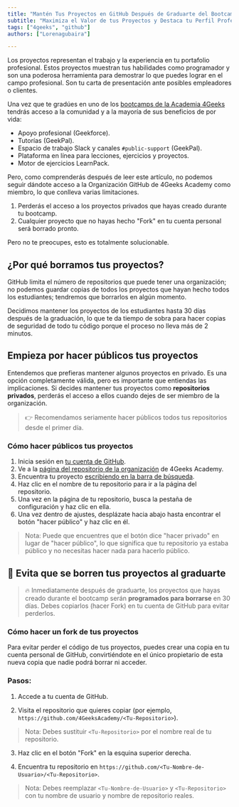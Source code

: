 ```yaml
---
title: "Mantén Tus Proyectos en GitHub Después de Graduarte del Bootcamp"
subtitle: "Maximiza el Valor de tus Proyectos y Destaca tu Perfil Profesional a Través de GitHub Después de graduarte del Bootcamp de 4Geeks Academy"
tags: ["4geeks", "github"]
authors: ["Lorenagubaira"]

---
```


Los proyectos representan el trabajo y la experiencia en tu portafolio profesional. Estos proyectos muestran tus habilidades como programador y son una poderosa herramienta para demostrar lo que puedes lograr en el campo profesional. Son tu carta de presentación ante posibles empleadores o clientes.

Una vez que te gradúes en uno de los [bootcamps de la Academia 4Geeks](https://4geeksacademy.com/es/inicio?lang=es) tendrás acceso a la comunidad y a la mayoría de sus beneficios de por vida:

- Apoyo profesional (Geekforce).
- Tutorías (GeekPal).
- Espacio de trabajo Slack y canales `#public-support` (GeekPal).
- Plataforma en línea para lecciones, ejercicios y proyectos.
- Motor de ejercicios LearnPack.

Pero, como comprenderás después de leer este artículo, no podemos seguir dándote acceso a la Organización GitHub de 4Geeks Academy como miembro, lo que conlleva varias limitaciones.

1. Perderás el acceso a los proyectos privados que hayas creado durante tu bootcamp.
2. Cualquier proyecto que no hayas hecho "Fork" en tu cuenta personal será borrado pronto.

Pero no te preocupes, esto es totalmente solucionable.

## ¿Por qué borramos tus proyectos?

GitHub limita el número de repositorios que puede tener una organización; no podemos guardar copias de todos los proyectos que hayan hecho todos los estudiantes; tendremos que borrarlos en algún momento. 

Decidimos mantener los proyectos de los estudiantes hasta 30 días después de la graduación, lo que te da tiempo de sobra para hacer copias de seguridad de todo tu código porque el proceso no lleva más de 2 minutos.

## Empieza por hacer públicos tus proyectos

Entendemos que prefieras mantener algunos proyectos en privado. Es una opción completamente válida, pero es importante que entiendas las implicaciones. Si decides mantener tus proyectos como **repositorios privados**, perderás el acceso a ellos cuando dejes de ser miembro de la organización.

> 👉 Recomendamos seriamente hacer públicos todos tus repositorios desde el primer día.

### Cómo hacer públicos tus proyectos

1. Inicia sesión en [tu cuenta de GitHub](https://github.com/settings/profile).
2. Ve a la [página del repositorio de la organización](https://github.com/orgs/4GeeksAcademy/repositories) de 4Geeks Academy.
3. Encuentra tu proyecto [escribiendo en la barra de búsqueda](https://github.com/breatheco-de/knowledge-base/blob/main/images/search-for-repo.png?raw=true).
4. Haz clic en el nombre de tu repositorio para ir a la página del repositorio.
5. Una vez en la página de tu repositorio, busca la pestaña de configuración y haz clic en ella.
6. Una vez dentro de ajustes, desplázate hacia abajo hasta encontrar el botón "hacer público" y haz clic en él.

> Nota: Puede que encuentres que el botón dice "hacer privado" en lugar de "hacer público", lo que significa que tu repositorio ya estaba público y no necesitas hacer nada para hacerlo público.

## 🚫 Evita que se borren tus proyectos al graduarte

> 🔥 Inmediatamente después de graduarte, los proyectos que hayas creado durante el bootcamp serán **programados para borrarse** en 30 días. Debes copiarlos (hacer Fork) en tu cuenta de GitHub para evitar perderlos.

### Cómo hacer un fork de tus proyectos

Para evitar perder el código de tus proyectos, puedes crear una copia en tu cuenta personal de GitHub, convirtiéndote en el único propietario de esta nueva copia que nadie podrá borrar ni acceder.

### Pasos:

1. Accede a tu cuenta de GitHub.

2. Visita el repositorio que quieres copiar (por ejemplo, `https://github.com/4GeeksAcademy/<Tu-Repositorio>`).

> Nota: Debes sustituir `<Tu-Repositorio>` por el nombre real de tu repositorio.

3. Haz clic en el botón "Fork" en la esquina superior derecha.

4. Encuentra tu repositorio en `https://github.com/<Tu-Nombre-de-Usuario>/<Tu-Repositorio>`.

> Nota: Debes reemplazar `<Tu-Nombre-de-Usuario>` y `<Tu-Repositorio>` con tu nombre de usuario y nombre de repositorio reales.

